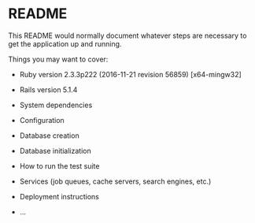 # README

This README would normally document whatever steps are necessary to get the
application up and running.

Things you may want to cover:

* Ruby version
	2.3.3p222 (2016-11-21 revision 56859) [x64-mingw32]
* Rails version
	5.1.4
* System dependencies

* Configuration

* Database creation

* Database initialization

* How to run the test suite

* Services (job queues, cache servers, search engines, etc.)

* Deployment instructions

* ...
